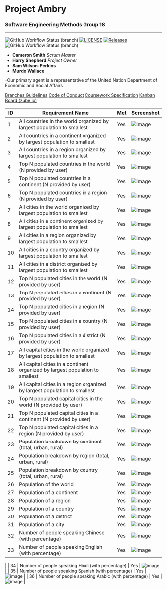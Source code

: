 # Project Ambry

### Software Engineering Methods Group 18

---

![GitHub Workflow Status (branch)](https://img.shields.io/github/actions/workflow/status/harryShepherd/Ambry/main.yml?branch=master) [![LICENSE](https://img.shields.io/github/license/harryShepherd/Ambry.svg?style=flat-square)](https://github.com/harryShepherd/Ambry/blob/master/LICENSE) [![Releases](https://img.shields.io/github/release/harryShepherd/Ambry/all.svg?style=flat-square)](https://github.com/harryShepherd/Ambry/releases) ![GitHub Workflow Status (branch)](https://img.shields.io/github/actions/workflow/status/harryShepherd/Ambry/main.yml?branch=master)
- **Cameron Smith** *Scrum Master*
- **Harry Shepherd** *Project Owner*
- **Sam Wilson-Perkins**
- **Murdo Wallace**

-Our primary agent is a representative of the United Nation Department of Economic and Social Affairs

[Branches Guidelines](docs/BRANCHES.md)
[Code of Conduct](docs/CODE_OF_CONDUCT.md)
[Coursework Specification](docs/CWSPECS.md)
[Kanban Board (zube.io)](https://zube.io/group-18/ambry/w/workspace-1/kanban)

| ID | Requirement Name | Met | Screenshot |
|----|------------------|-----|------------|
| 1  | All countries in the world organized by largest population to smallest | Yes | ![image](https://github.com/harryShepherd/Ambry/assets/157709543/cb4f52b3-e4df-4247-a0a8-874a506dad97) |
| 2  | All countries in a continent organized by largest population to smallest | Yes | ![image](https://github.com/harryShepherd/Ambry/assets/157709543/a97315d0-84ed-4e3e-9220-fd4f96c8b991) |
| 3  | All countries in a region organized by largest population to smallest | Yes | ![image](https://github.com/harryShepherd/Ambry/assets/157709543/0e7acc7c-b9db-40c6-b9db-2a508c706ec3) |
| 4  | Top N populated countries in the world (N provided by user) | Yes | ![image](https://github.com/harryShepherd/Ambry/assets/157709543/f4d08dd5-223c-4e62-916f-b3d6ece00126) |
| 5  | Top N populated countries in a continent (N provided by user) | Yes | ![image](https://github.com/harryShepherd/Ambry/assets/157709543/e0b294c9-84f2-4a0e-9618-6d14ccb0ce11) |
| 6  | Top N populated countries in a region (N provided by user) | Yes | ![image](https://github.com/harryShepherd/Ambry/assets/157709543/e5c931ae-6440-488d-ae69-3fd1e1cd333e) |
| 7  | All cities in the world organized by largest population to smallest | Yes | ![image](https://github.com/harryShepherd/Ambry/assets/157709543/8f240231-ed92-4fdb-8e37-644cb1b2f220) |
| 8  | All cities in a continent organized by largest population to smallest | Yes | ![image](https://github.com/harryShepherd/Ambry/assets/157709543/7e962fb8-f5e1-4b5c-827c-f50c41156af6) |
| 9  | All cities in a region organized by largest population to smallest | Yes | ![image](https://github.com/harryShepherd/Ambry/assets/157709543/291c988b-016f-4b4b-8a5e-bf29b213549d) |
| 10 | All cities in a country organized by largest population to smallest | Yes | ![image](https://github.com/harryShepherd/Ambry/assets/157709543/8914ebcc-7134-4da3-a96e-0bce8ffd00dc) |
| 11 | All cities in a district organized by largest population to smallest | Yes | ![image](https://github.com/harryShepherd/Ambry/assets/157709543/39f6e988-01f6-49bb-a15e-62db97d12ca8) |
| 12 | Top N populated cities in the world (N provided by user) | Yes | ![image](https://github.com/harryShepherd/Ambry/assets/157709543/ce28b9ad-0cd3-4cc8-8920-3c2a318c895c) |
| 13 | Top N populated cities in a continent (N provided by user) | Yes | ![image](https://github.com/harryShepherd/Ambry/assets/157709543/61f2ae92-192e-4720-8aef-79dde560f452) |
| 14 | Top N populated cities in a region (N provided by user) | Yes | ![image](https://github.com/harryShepherd/Ambry/assets/157709543/b0760aa3-e1ee-4d46-9e3c-0e10d165c744) |
| 15 | Top N populated cities in a country (N provided by user) | Yes | ![image](https://github.com/harryShepherd/Ambry/assets/157709543/d55fffe4-439c-4ce8-92b0-77a0bf468a6a) |
| 16 | Top N populated cities in a district (N provided by user) | Yes | ![image](https://github.com/harryShepherd/Ambry/assets/157709543/99c3c093-c466-42a2-8b5c-d3e0bf93eeee) |
| 17 | All capital cities in the world organized by largest population to smallest | Yes | ![image](https://github.com/harryShepherd/Ambry/assets/157709543/87c1b968-33ce-4014-a94d-6ce3f6cecaea) |
| 18 | All capital cities in a continent organized by largest population to smallest | Yes | ![image](https://github.com/harryShepherd/Ambry/assets/157709543/eca04266-511b-4c2c-8a2b-c243b00a2abe) |
| 19 | All capital cities in a region organized by largest population to smallest | Yes | ![image](https://github.com/harryShepherd/Ambry/assets/157709543/d9af03ea-0f32-471e-89a3-691324a589c9) |
| 20 | Top N populated capital cities in the world (N provided by user) | Yes | ![image](https://github.com/harryShepherd/Ambry/assets/157709543/e08254ec-d8c1-4f7d-9949-dbb9d35c801d) |
| 21 | Top N populated capital cities in a continent (N provided by user) | Yes | ![image](https://github.com/harryShepherd/Ambry/assets/157709543/020ffa5f-13e0-4198-a73e-6673d3d0d296) |
| 22 | Top N populated capital cities in a region (N provided by user) | Yes | ![image](https://github.com/harryShepherd/Ambry/assets/157709543/8e2ba4ad-0019-49da-9dac-cfbecb2bd037) |
| 23 | Population breakdown by continent (total, urban, rural) | Yes | ![image](https://github.com/harryShepherd/Ambry/assets/157709543/08049e23-ba15-4a06-8cdd-d051b2497d70) |
| 24 | Population breakdown by region (total, urban, rural) | Yes | ![image](https://github.com/harryShepherd/Ambry/assets/157709543/867727d1-721b-4149-af9d-7dd76347ab93) |
| 25 | Population breakdown by country (total, urban, rural) | Yes | ![image](https://github.com/harryShepherd/Ambry/assets/157709543/eb1e25df-f95b-4dfe-89c0-755c67c32eff) |
| 26 | Population of the world | Yes | ![image](https://github.com/harryShepherd/Ambry/assets/157709543/1cbb6aa0-339b-47a0-a1cd-60106b8bd507) |
| 27 | Population of a continent | Yes | ![image](https://github.com/harryShepherd/Ambry/assets/157709543/c2b5197d-100d-4a25-b8e6-0f4a81c8f604) |
| 28 | Population of a region | Yes | ![image](https://github.com/harryShepherd/Ambry/assets/157709543/7950b333-0737-4634-891d-bc8eac2a4330) |
| 29 | Population of a country | Yes | ![image](https://github.com/harryShepherd/Ambry/assets/157709543/d6650742-0029-4f4a-9805-44e5cf04ca7c) |
| 30 | Population of a district | Yes | ![image](https://github.com/harryShepherd/Ambry/assets/157709543/6093ca2c-dc2c-4b23-b2eb-6e6bc2244988) |
| 31 | Population of a city | Yes | ![image](https://github.com/harryShepherd/Ambry/assets/157709543/25e96a2d-fe15-4c35-af2b-f642ae42adfa) |
| 32 | Number of people speaking Chinese (with percentage) | Yes | ![image](https://github.com/harryShepherd/Ambry/assets/157709543/56f81c9e-cd4c-45f2-a58a-68f0cc344824) |
| 33 | Number of people speaking English (with percentage) | Yes | ![image](https://github.com/harryShepherd/Ambry/assets/157709543/2d020975-e7b1-46b0-ba77-efc8f8686119)
 |
| 34 | Number of people speaking Hindi (with percentage) | Yes | ![image](https://github.com/harryShepherd/Ambry/assets/157709543/1fe9c57e-e809-49b1-8f00-b278dabce9e7)
 |
| 35 | Number of people speaking Spanish (with percentage) | Yes | ![image](https://github.com/harryShepherd/Ambry/assets/157709543/7f78ba5b-729b-4336-be3f-6cb67ee0e775)
 |
| 36 | Number of people speaking Arabic (with percentage) | Yes | ![image](https://github.com/harryShepherd/Ambry/assets/157709543/4aa9f565-6e94-482d-b751-d09a685eff14)
 |


